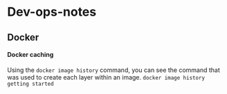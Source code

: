 # Dev-ops-notes
## Docker

#### Docker caching
Using the `docker image history` command, you can see the command that was used to create each layer within an image.
  ``` docker image history getting started ```
